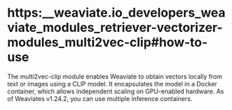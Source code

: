 # https:\_\_weaviate.io_developers_weaviate_modules_retriever-vectorizer-modules_multi2vec-clip#how-to-use

The multi2vec-clip module enables Weaviate to obtain vectors locally from text or images using a CLIP model. It encapsulates the model in a Docker container, which allows independent scaling on GPU-enabled hardware. As of Weaviates v1.24.2, you can use multiple inference containers.
